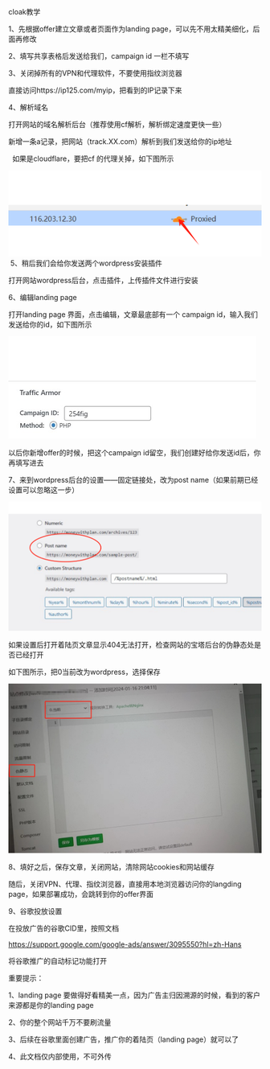 cloak教学

1、先根据offer建立文章或者页面作为landing page，可以先不用太精美细化，后面再修改

2、填写共享表格后发送给我们，campaign id 一栏不填写

3、关闭掉所有的VPN和代理软件，不要使用指纹浏览器

直接访问https://ip125.com/myip，把看到的IP记录下来

4、解析域名

打开网站的域名解析后台（推荐使用cf解析，解析绑定速度更快一些）

新增一条a记录，把网站（track.XX.com）解析到我们发送给你的ip地址

  如果是cloudflare，要把cf 的代理关掉，如下图所示

![微信图片_20240411104146.png](img/微信图片_20240411104146.png)
 5、稍后我们会给你发送两个wordpress安装插件

打开网站wordpress后台，点击插件，上传插件文件进行安装

 6、编辑landing page

打开landing page 界面，点击编辑，文章最底部有一个 campaign id，输入我们发送给你的id，如下图所示

![微信图片_20240411140156.jpg](img/微信图片_20240411140156.jpg)

以后你新增offer的时候，把这个campaign id留空，我们创建好给你发送id后，你再填写进去

7、来到wordpress后台的设置——固定链接处，改为post name（如果前期已经设置可以忽略这一步）

![微信图片_20240411105338.png](img/微信图片_20240411105338.png)

如果设置后打开着陆页文章显示404无法打开，检查网站的宝塔后台的伪静态处是否已经打开

如下图所示，把0当前改为wordpress，选择保存

![4.jpg](img/4.jpg)

8、填好之后，保存文章，关闭网站，清除网站cookies和网站缓存

随后，关闭VPN、代理、指纹浏览器，直接用本地浏览器访问你的langding page，如果部署成功，会跳转到你的offer界面

9、谷歌投放设置

在投放广告的谷歌CID里，按照文档

https://support.google.com/google-ads/answer/3095550?hl=zh-Hans

将谷歌推广的自动标记功能打开

重要提示：

1、landing page 要做得好看精美一点，因为广告主归因溯源的时候，看到的客户来源都是你的landing page

2、你的整个网站千万不要刷流量

3、后续在谷歌里面创建广告，推广你的着陆页（landing page）就可以了

4、此文档仅内部使用，不可外传